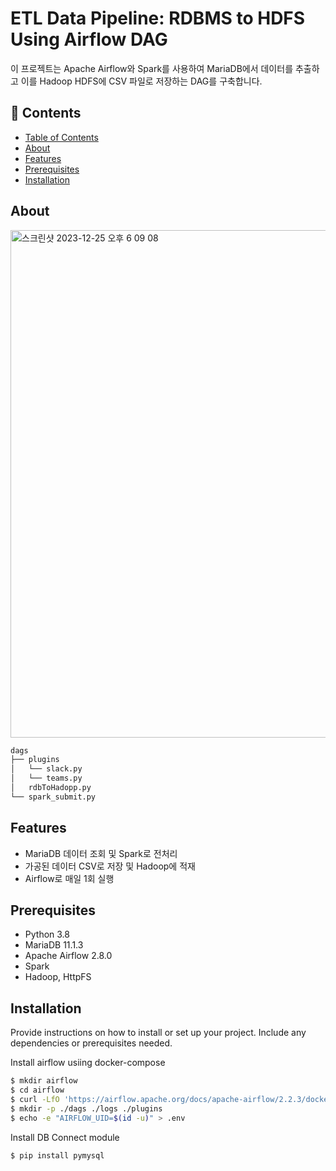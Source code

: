 # ETL Data Pipeline: RDBMS to HDFS Using Airflow DAG

이 프로젝트는 Apache Airflow와 Spark를 사용하여 MariaDB에서 데이터를 추출하고 이를 Hadoop HDFS에 CSV 파일로 저장하는 DAG를 구축합니다.

## :bookmark_tabs: Contents

- [Table of Contents](#table-of-contents)
- [About](#about)
- [Features](#Features)
- [Prerequisites](#Prerequisites)
- [Installation](#installation)

## About
<img width="812" alt="스크린샷 2023-12-25 오후 6 09 08" src="https://github.com/hyunsoo2936/Data-engineering-shop/assets/69141658/d3c08147-f821-4775-84cf-fd769b8fc148">

```bash
dags
├── plugins
│   └── slack.py
│   └── teams.py
│   rdbToHadopp.py
└── spark_submit.py
```

## Features
- MariaDB 데이터 조회 및 Spark로 전처리
- 가공된 데이터 CSV로 저장 및 Hadoop에 적재
- Airflow로 매일 1회 실행

## Prerequisites
- Python 3.8
- MariaDB 11.1.3 
- Apache Airflow 2.8.0
- Spark
- Hadoop, HttpFS 

## Installation

Provide instructions on how to install or set up your project. Include any dependencies or prerequisites needed.

Install airflow usiing docker-compose
```bash
$ mkdir airflow
$ cd airflow
$ curl -LfO 'https://airflow.apache.org/docs/apache-airflow/2.2.3/docker-compose.yaml'
$ mkdir -p ./dags ./logs ./plugins
$ echo -e "AIRFLOW_UID=$(id -u)" > .env
```

Install DB Connect module 
```bash
$ pip install pymysql  
```
